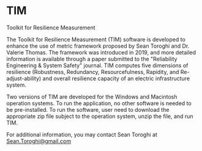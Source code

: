 # TIM
Toolkit for Resilience Measurement

The Toolkit for Resilience Measurement (TIM) software is developed to enhance the use of metric framework proposed by Sean Toroghi and Dr. Valerie Thomas. The framework was introduced in 2019, and more detailed information is available through a paper submitted to the "Reliability Engineering & System Safety" journal. TIM computes five dimensions of resilience (Robustness, Redundancy, Resourcefulness, Rapidity, and Re-adjust-ability) and overall resilience capacity of an electric infrastructure system. 

Two versions of TIM are developed for the Windows and Macintosh operation systems. To run the application, no other software is needed to be pre-installed.  To run the software, user need to download the appropriate zip file subject to the operation system, unzip the file, and run TIM.

For additional information, you may contact Sean Toroghi at Sean.Toroghi@gmail.com
